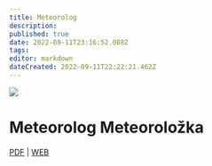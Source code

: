 ```yaml
---
title: Meteorolog
description: 
published: true
date: 2022-09-11T23:16:52.088Z
tags: 
editor: markdown
dateCreated: 2022-09-11T22:22:21.462Z
---
```


<div class="headerimage">
  <img src="https://odborky.skaut.cz/wp-content/uploads/2016/02/Meteorolog02-01-250x250.png">
  <h1>Meteorolog Meteoroložka</h1>
    
[PDF](https://odborky.skaut.cz/wp-content/uploads/2016/12/Pracovni-list-Meteorolog_uprava2_nahled01.pdf) | [WEB](https://odborky.skaut.cz/meteorolog/)
</div><br><br>


